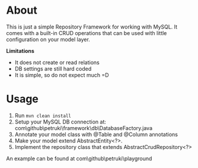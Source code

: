 # About
This is just a simple Repository Framework for working with MySQL.
It comes with a built-in CRUD operations that can be used with little configuration on your model layer.

**Limitations**
- It does not create or read relations
- DB settings are still hard coded
- It is simple, so do not expect much =D

# Usage

1) Run `mvn clean install`
2) Setup your MySQL DB connection at: com\github\petruki\framework\db\DatabaseFactory.java
3) Annotate your model class with @Table and @Column annotations
4) Make your model extend AbstractEntity<?>.
5) Implement the repository class that extends AbstractCrudRepository<?>

An example can be found at com\github\petruki\playground
